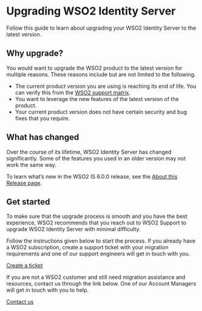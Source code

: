 # Upgrading WSO2 Identity Server

Follow this guide to learn about upgrading your WSO2 Identity Server to the latest version.

## Why upgrade?

You would want to upgrade the WSO2 product to the latest version for multiple reasons. These reasons include but are not limited to the following. 

-   The current product version you are using is reaching its end of life. You can verify this from the [WSO2 support matrix](https://wso2.com/products/support-matrix/).
-   You want to leverage the new features of the latest version of the product.
-   Your current product version does not have certain security and bug fixes that you require.

## What has changed

Over the course of its lifetime, WSO2 Identity Server has changed significantly. Some of the features you used in an older version may not work the same way.

To learn what’s new in the WSO2 IS 6.0.0 release, see the [About this Release page]({{base_path}}/get-started/about-this-release/).

## Get started

To make sure that the upgrade process is smooth and you have the best experience, WSO2 recommends that you reach out to WSO2 Support to upgrade WSO2 Identity Server with minimal difficulty.

Follow the instructions given below to start the process.
If you already have a WSO2 subscription, create a support ticket with your migration requirements and one of our support engineers will get in touch with you.

[Create a ticket](https://support.wso2.com/support)

If you are not a WSO2 customer and still need migration assistance and resources, contact us through the link below. One of our Account Managers will get in touch with you to help.

[Contact us](https://wso2.com/contact/)


